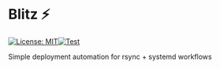 # Blitz ⚡️

[![License: MIT](https://img.shields.io/badge/License-MIT-yellow.svg)](https://opensource.org/licenses/MIT)[![Test](https://github.com/bit8bytes/blitz/actions/workflows/test.yml/badge.svg)](https://github.com/bit8bytes/blitz/actions/workflows/test.yml)

Simple deployment automation for rsync + systemd workflows
